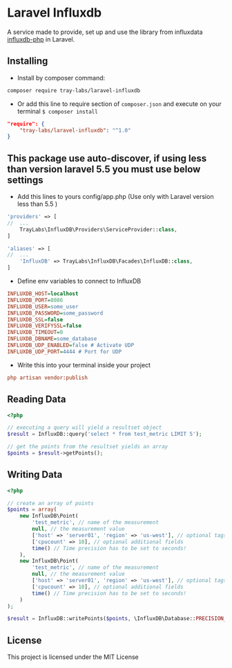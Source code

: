 # Laravel Influxdb

A service made to provide, set up and use the library from influxdata [influxdb-php](https://github.com/influxdata/influxdb-php/) in Laravel.

## Installing

* Install by composer command:

```sh
composer require tray-labs/laravel-influxdb
```

* Or add this line to require section of ```composer.json``` and execute on your terminal ```$ composer install```

```json
"require": {
    "tray-labs/laravel-influxdb": "^1.0"
}
```


## This package use auto-discover, if using less than version laravel 5.5 you must use below settings

* Add this lines to yours config/app.php (Use only with Laravel version less than 5.5 )

```php
'providers' => [
//  ...
    TrayLabs\InfluxDB\Providers\ServiceProvider::class,
]
```

```php
'aliases' => [
//  ...
    'InfluxDB' => TrayLabs\InfluxDB\Facades\InfluxDB::class,
]
```

* Define env variables to connect to InfluxDB

```ini
INFLUXDB_HOST=localhost
INFLUXDB_PORT=8086
INFLUXDB_USER=some_user
INFLUXDB_PASSWORD=some_password
INFLUXDB_SSL=false
INFLUXDB_VERIFYSSL=false
INFLUXDB_TIMEOUT=0
INFLUXDB_DBNAME=some_database
INFLUXDB_UDP_ENABLED=false # Activate UDP
INFLUXDB_UDP_PORT=4444 # Port for UDP
```

* Write this into your terminal inside your project

```ini
php artisan vendor:publish
```

## Reading Data

```php
<?php

// executing a query will yield a resultset object
$result = InfluxDB::query('select * from test_metric LIMIT 5');

// get the points from the resultset yields an array
$points = $result->getPoints();
```

## Writing Data

```php
<?php

// create an array of points
$points = array(
    new InfluxDB\Point(
        'test_metric', // name of the measurement
        null, // the measurement value
        ['host' => 'server01', 'region' => 'us-west'], // optional tags
        ['cpucount' => 10], // optional additional fields
        time() // Time precision has to be set to seconds!
    ),
    new InfluxDB\Point(
        'test_metric', // name of the measurement
        null, // the measurement value
        ['host' => 'server01', 'region' => 'us-west'], // optional tags
        ['cpucount' => 10], // optional additional fields
        time() // Time precision has to be set to seconds!
    )
);

$result = InfluxDB::writePoints($points, \InfluxDB\Database::PRECISION_SECONDS);
```

License
----

This project is licensed under the MIT License
